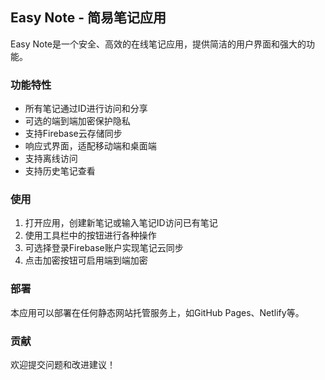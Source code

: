 ## Easy Note - 简易笔记应用

Easy Note是一个安全、高效的在线笔记应用，提供简洁的用户界面和强大的功能。

### 功能特性

- 所有笔记通过ID进行访问和分享
- 可选的端到端加密保护隐私
- 支持Firebase云存储同步
- 响应式界面，适配移动端和桌面端
- 支持离线访问
- 支持历史笔记查看

### 使用

1. 打开应用，创建新笔记或输入笔记ID访问已有笔记
2. 使用工具栏中的按钮进行各种操作
3. 可选择登录Firebase账户实现笔记云同步
4. 点击加密按钮可启用端到端加密

### 部署

本应用可以部署在任何静态网站托管服务上，如GitHub Pages、Netlify等。

### 贡献

欢迎提交问题和改进建议！ 